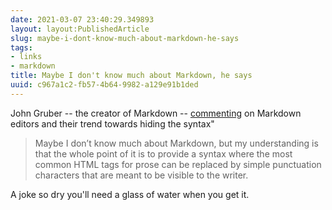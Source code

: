 ```yaml
---
date: 2021-03-07 23:40:29.349893
layout: layout:PublishedArticle
slug: maybe-i-dont-know-much-about-markdown-he-says
tags:
- links
- markdown
title: Maybe I don't know much about Markdown, he says
uuid: c967a1c2-fb57-4b64-9982-a129e91b1ded
---
```


[commenting]: https://daringfireball.net/linked/2021/03/05/snell-ios-markdown-editors

John Gruber -- the creator of Markdown -- [commenting][] on Markdown editors and
their trend towards hiding the syntax"

> Maybe I don’t know much about Markdown, but my understanding is that the whole
> point of it is to provide a syntax where the most common HTML tags for prose
> can be replaced by simple punctuation characters that are meant to be visible
> to the writer.


A joke so dry you'll need a glass of water when you get it.